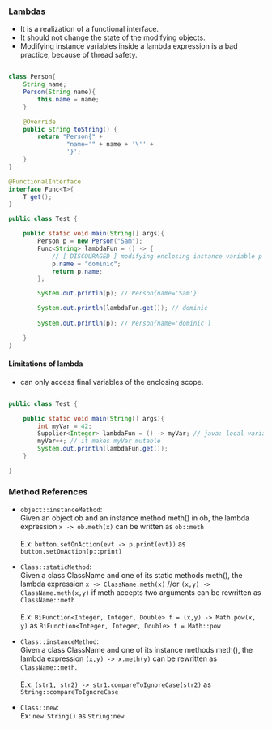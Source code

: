 ### Lambdas
- It is a realization of a functional interface.
- It should not change the state of the modifying objects.
- Modifying instance variables inside a lambda expression is a bad practice, because of thread safety.
```java

class Person{
    String name;
    Person(String name){
        this.name = name;
    }

    @Override
    public String toString() {
        return "Person{" +
                "name='" + name + '\'' +
                '}';
    }
}

@FunctionalInterface
interface Func<T>{
    T get();
}

public class Test {

    public static void main(String[] args){
        Person p = new Person("Sam");
        Func<String> lambdaFun = () -> {
            // [ DISCOURAGED ] modifying enclosing instance variable p 
            p.name = "dominic"; 
            return p.name;
        };

        System.out.println(p); // Person{name='Sam'}

        System.out.println(lambdaFun.get()); // dominic
    
        System.out.println(p); // Person{name='dominic'}

    }
}


```

#### Limitations of lambda
- can only access final variables of the enclosing scope.
```java

public class Test {

    public static void main(String[] args){
        int myVar = 42;
        Supplier<Integer> lambdaFun = () -> myVar; // java: local variables referenced from a lambda expression must be final or effectively final
        myVar++; // it makes myVar mutable
        System.out.println(lambdaFun.get());
    }

}

```

### Method References

- `object::instanceMethod`:<br>
    Given an object ob and an instance method meth() in ob, the lambda expression `x -> ob.meth(x)` can be written as `ob::meth`
    <br><br>
    E.x:  `button.setOnAction(evt -> p.print(evt))` as `button.setOnAction(p::print)`


- `Class::staticMethod`:<br>
  Given a class ClassName and one of its static methods meth(), the lambda expression `x -> ClassName.meth(x)`
  //or `(x,y) -> ClassName.meth(x,y)` if meth accepts two arguments can be rewritten as `ClassName::meth`
  <br><br>
  E.x: `BiFunction<Integer, Integer, Double> f = (x,y) -> Math.pow(x, y)` as `BiFunction<Integer, Integer, Double> f = Math::pow`


- `Class::instanceMethod`: <br>
  Given a class ClassName and one of its instance methods meth(), the lambda expression `(x,y) -> x.meth(y)` can be rewritten as
  `ClassName::meth`.
    <br><br>
    E.x: `(str1, str2) -> str1.compareToIgnoreCase(str2)` as `String::compareToIgnoreCase`


- `Class::new`:<br>
  Ex: `new String()` as `String:new`
